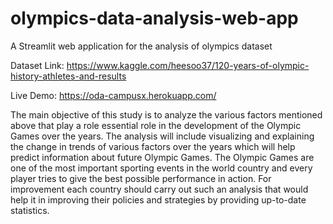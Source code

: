 # olympics-data-analysis-web-app
A Streamlit web application for the analysis of olympics dataset

Dataset Link: https://www.kaggle.com/heesoo37/120-years-of-olympic-history-athletes-and-results

Live Demo: https://oda-campusx.herokuapp.com/


The main objective of this study is to analyze the various factors mentioned above that play a
role essential role in the development of the Olympic Games over the years. The analysis will
include visualizing and explaining the change in trends of various factors over the years which
will help predict information about future Olympic Games.
The Olympic Games are one of the most important sporting events in the world country and
every player tries to give the best possible performance in action. For improvement each country
should carry out such an analysis that would help it in improving their policies and strategies
by providing up-to-date statistics.

